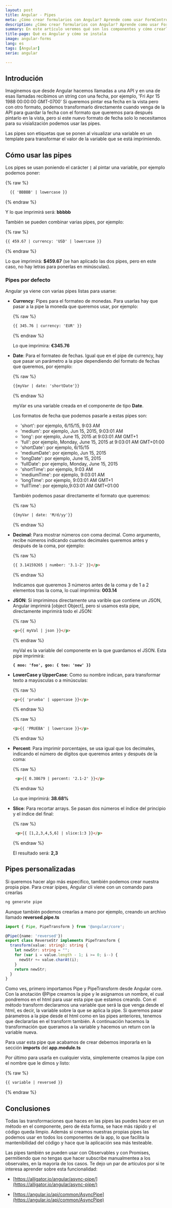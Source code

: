 ```yaml
---
layout: post
title: Angular - Pipes
meta: ¿Cómo crear formularios con Angular? Aprende como usar FormControl, FormGroup y FormBuilder en Angular
description: ¿Cómo crear formularios con Angular? Aprende como usar FormControl, FormGroup y FormBuilder en Angular
summary: En este artículo veremos qué son los componentes y cómo crearlos, además vamos a configurar rutas en la página para visualizar estos componentes que hemos creado.
title-page: Qué es Angular y cómo se instala
image: angular-forms
lang: es
tags: [Angular] 
serie: angular

---
```


## Introdución

Imaginemos que desde Angular hacemos llamadas a una API y en una de esas llamadas recibimos un string con una fecha, por ejemplo, 'Fri Apr 15 1988 00:00:00 GMT-0700'
Si queremos pintar esa fecha en la vista pero con otro formato, podemos transformarlo directamente cuando venga de la API para guardar la fecha con el formato que queremos para después pintarlo en la vista, pero si este nuevo formato de fecha solo lo necesitamos para su visialización podemos usar las pipes. 

Las pipes son etiquetas que se ponen al visualizar una variable en un template para transformar el valor de la variable que se está imprimiendo. 

## Cómo usar las pipes

Los pipes se usan poniendo el carácter  **`|`** al pintar una variable, por ejemplo podemos poner:

{% raw %}
```html
  {{ 'BBBBB' | lowercase }}
```
{% endraw %}

Y lo que imprimirá será: **bbbbb**

También se pueden combinar varias pipes, por ejemplo:

{% raw %}
```html
{{ 459.67 | currency: 'USD' | lowercase }}
```
{% endraw %}

Lo que imprimirá: **$459.67** (se han aplicado las dos pipes, pero en este caso, no hay letras para ponerlas en minúsculas).

### Pipes por defecto

Angular ya viene con varias pipes listas para usarse:

- **Currency**: Pipes para el formateo de monedas. Para usarlas hay que pasar a la pipe la moneda que queremos usar, por ejemplo:

  {% raw %}
  ```html
  {{ 345.76 | currency: 'EUR' }}
  ```
  {% endraw %}

  Lo que imprimira: **€345.76** 

- **Date**: Para el formateo de fechas. Igual que en el pipe de currency, hay que pasar un parámetro a la pipe dependiendo del formato de fechas que queremos, por ejemplo: 

  {% raw %}
  ```html
  {{myVar | date: 'shortDate'}}
  ```
  {% endraw %}

  myVar es una variable creada en el componente de tipo **Date**.

  Los formatos de fecha que podemos pasarle a estas pipes son:

  - 'short': por ejemplo, 6/15/15, 9:03 AM
  - 'medium': por ejemplo, Jun 15, 2015, 9:03:01 AM
  - 'long': por ejemplo, June 15, 2015 at 9:03:01 AM GMT+1
  - 'full': por ejemplo, Monday, June 15, 2015 at 9:03:01 AM GMT+01:00
  - 'shortDate': por ejemplo, 6/15/15
  - 'mediumDate': por ejemplo, Jun 15, 2015
  - 'longDate': por ejemplo, June 15, 2015
  - 'fullDate': por ejemplo, Monday, June 15, 2015
  - 'shortTime': por ejemplo, 9:03 AM
  - 'mediumTime': por ejemplo, 9:03:01 AM
  - 'longTime': por ejemplo, 9:03:01 AM GMT+1
  - 'fullTime': por ejemplo,9:03:01 AM GMT+01:00

  También podemos pasar directamente el formato que queremos:

  {% raw %}
  ```html
  {{myVar | date: 'M/d/yy'}}
  ```
  {% endraw %}

- **Decimal**: Para mostrar números con coma decimal. Como argumento, recibe números indicando cuantos decimales queremos antes y después de la coma, por ejemplo:

  {% raw %}
  ```html
  {{ 3.14159265 | number: '3.1-2' }}</p>
  ```
  {% endraw %}

  Indicamos que queremos 3 números antes de la coma y de 1 a 2 elementos tras la coma, lo cual imprimira: **003.14**

- **JSON**: Si imprimimos directamente una varible que contiene un JSON, Angular imprimirá [object Object], pero si usamos esta pipe, directamente imprimirá todo el JSON:

  {% raw %}
  ```html
  <p>{{ myVal | json }}</p>
  ```
  {% endraw %}
  
  myVal es la variable del componente en la que guardamos el JSON. Esta pipe imprimirá: 
  
  **`{ moo: 'foo', goo: { too: 'new' }}`**

- **LowerCase y UpperCase**: Como su nombre indican, para transformar texto a mayúsculas o a minúsculas:

  {% raw %}
  ```html
  <p>{{ 'prueba' | uppercase }}</p>
  ```
  {% endraw %}

  {% raw %}
  ```html
  <p>{{ 'PRUEBA' | lowercase }}</p>
  ```
  {% endraw %}

- **Percent**: Para imprimir porcentajes, se usa igual que los decimales, indicando el número de dígitos que queremos antes y después de la coma:
  
  {% raw %}
  ```html
   <p>{{ 0.38679 | percent: '2.1-2' }}</p>
  ```
  {% endraw %}

  Lo que imprimirá: **38.68%**

- **Slice**: Para recortar arrays. Se pasan dos números el índice del principio y el índice del final:

  {% raw %}
  ```html
   <p>{{ [1,2,3,4,5,6] | slice:1:3 }}</p>
  ```
  {% endraw %}

  El resultado será: **2,3**

## Pipes personalizadas

Si queremos hacer algo más especifico, también podemos crear nuestra propia pipe. Para crear ipipes, Angular cli viene con un comando para crearlas

```bash
ng generate pipe
```

Aunque también podemos crearlas a mano por ejemplo, creando un archivo llamado **reversed.pipe.ts**

```typescript
import { Pipe, PipeTransform } from '@angular/core';

@Pipe({name: 'reversed'})
export class ReverseStr implements PipeTransform {
  transform(value: string): string {
    let newStr: string = "";
    for (var i = value.length - 1; i >= 0; i--) {
      newStr += value.charAt(i);
    }
    return newStr;
  }
}
```

Como ves, primero importamos Pipe y PipeTransform desde Angular core. Con la anotación @Pipe creamos la pipe y le asignamos un nombre, el cual pondremos en el html para usar esta pipe que estamos creando. Con el método transform declaramos una variable que será la que venga desde el html, es decir, la variable sobre la que se aplica la pipe. Si queremos pasar párametros a la pipe desde el html como en las pipes anteriores, tenemos que declararlas en el transform también. 
A continuación hacemos la transformación que queramos a la variable y hacemos un return con la variable nueva.

Para usar esta pipe que acabamos de crear debemos imporarla en la sección **imports** del **app.module.ts**

Por último para usarla en cualquier vista, simplemente creamos la pipe con el nombre que le dimos y listo:

{% raw %}
```html
{{ variable | reversed }}
```
{% endraw %}

## Conclusiones

Todas las transformaciones que haces en las pipes las puedes hacer en un método en el componente, pero de ésta forma, se hace más rápido y el código queda limpio. Además si creamos nuestras propias pipes las podemos usar en todos los componentes de la app, lo que facilita la mantenibilidad del código y hace que la aplicación sea más testeable.

Las pipes también se pueden usar con Observables y con Promises, permitiendo que no tengas que hacer subscribe manualmentea a los observales, en la mayoría de los casos. Te dejo un par de artículos por si te interesa aprender sobre esta funcionalidad:

- [https://alligator.io/angular/async-pipe/](https://alligator.io/angular/async-pipe/)

- [https://angular.io/api/common/AsyncPipe](https://angular.io/api/common/AsyncPipe)
